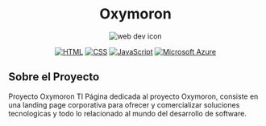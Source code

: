 <div align="center">

  # Oxymoron

  ![web dev icon](view-source:https://static-00.iconduck.com/assets.00/code-icon-144x116-2i3bizts.png)
  
  [![HTML](https://img.shields.io/badge/HTML-%23E34F26.svg?logo=html5&logoColor=white)](#)
  [![CSS](https://img.shields.io/badge/CSS-1572B6?logo=css3&logoColor=fff)](#)
  [![JavaScript](https://img.shields.io/badge/JavaScript-F7DF1E?logo=javascript&logoColor=000)](#)
  [![Microsoft Azure](https://custom-icon-badges.demolab.com/badge/Microsoft%20Azure-0089D6?logo=msazure&logoColor=white)](#)
</div>


## Sobre el Proyecto
Proyecto Oxymoron TI 
Página dedicada al proyecto Oxymoron, consiste en una landing page corporativa para ofrecer y comercializar soluciones tecnologicas y todo lo relacionado al mundo del desarrollo de software.


